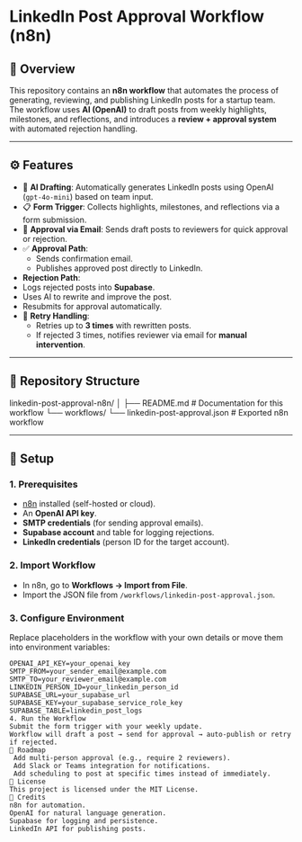 # LinkedIn Post Approval Workflow (n8n)

## 📌 Overview
This repository contains an **n8n workflow** that automates the process of generating, reviewing, and publishing LinkedIn posts for a startup team.  
The workflow uses **AI (OpenAI)** to draft posts from weekly highlights, milestones, and reflections, and introduces a **review + approval system** with automated rejection handling.

---

## ⚙️ Features
- 📝 **AI Drafting**: Automatically generates LinkedIn posts using OpenAI (`gpt-4o-mini`) based on team input.
- 📋 **Form Trigger**: Collects highlights, milestones, and reflections via a form submission.
- 📧 **Approval via Email**: Sends draft posts to reviewers for quick approval or rejection.
- ✅ **Approval Path**:
  - Sends confirmation email.  
  - Publishes approved post directly to LinkedIn.  
-  **Rejection Path**:
  - Logs rejected posts into **Supabase**.  
  - Uses AI to rewrite and improve the post.  
  - Resubmits for approval automatically.  
- 🔄 **Retry Handling**:  
  - Retries up to **3 times** with rewritten posts.  
  - If rejected 3 times, notifies reviewer via email for **manual intervention**.

---

## 📂 Repository Structure
linkedin-post-approval-n8n/
│
├── README.md # Documentation for this workflow
└── workflows/
└── linkedin-post-approval.json # Exported n8n workflow

---

## 🔑 Setup

### 1. Prerequisites
- [n8n](https://n8n.io) installed (self-hosted or cloud).
- An **OpenAI API key**.
- **SMTP credentials** (for sending approval emails).
- **Supabase account** and table for logging rejections.
- **LinkedIn credentials** (person ID for the target account).

### 2. Import Workflow
- In n8n, go to **Workflows → Import from File**.
- Import the JSON file from `/workflows/linkedin-post-approval.json`.

### 3. Configure Environment
Replace placeholders in the workflow with your own details or move them into environment variables:

```env
OPENAI_API_KEY=your_openai_key
SMTP_FROM=your_sender_email@example.com
SMTP_TO=your_reviewer_email@example.com
LINKEDIN_PERSON_ID=your_linkedin_person_id
SUPABASE_URL=your_supabase_url
SUPABASE_KEY=your_supabase_service_role_key
SUPABASE_TABLE=linkedin_post_logs
4. Run the Workflow
Submit the form trigger with your weekly update.
Workflow will draft a post → send for approval → auto-publish or retry if rejected.
🚀 Roadmap
 Add multi-person approval (e.g., require 2 reviewers).
 Add Slack or Teams integration for notifications.
 Add scheduling to post at specific times instead of immediately.
📝 License
This project is licensed under the MIT License.
🙌 Credits
n8n for automation.
OpenAI for natural language generation.
Supabase for logging and persistence.
LinkedIn API for publishing posts.
